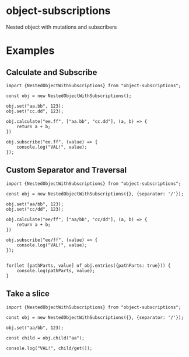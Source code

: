 # object-subscriptions
Nested object with mutations and subscribers

# Examples

## Calculate and Subscribe

    import {NestedObjectWithSubscriptions} from "object-subscriptions";
    
    const obj = new NestedObjectWithSubscriptions();
    
    obj.set("aa.bb", 123);
    obj.set("cc.dd", 123);
    
    obj.calculate("ee.ff", ["aa.bb", "cc.dd"], (a, b) => {
        return a + b;
    })
    
    obj.subscribe("ee.ff", (value) => {
        console.log("VAL!", value);
    });

## Custom Separator and Traversal

    import {NestedObjectWithSubscriptions} from "object-subscriptions";

    const obj = new NestedObjectWithSubscriptions({}, {separator: '/'});

    obj.set("aa/bb", 123);
    obj.set("cc/dd", 123);
    
    obj.calculate("ee/ff", ["aa/bb", "cc/dd"], (a, b) => {
        return a + b;
    })
    
    obj.subscribe("ee/ff", (value) => {
        console.log("VAL!", value);
    });
    
    
    for(let [pathParts, value] of obj.entries({pathParts: true})) {
        console.log(pathParts, value);
    }


## Take a slice

    import {NestedObjectWithSubscriptions} from "object-subscriptions";

    const obj = new NestedObjectWithSubscriptions({}, {separator: '/'});

    obj.set("aa/bb", 123);

    const child = obj.child("aa");

    console.log("VAL!", child/get());